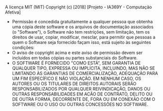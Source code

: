 
A licença MIT (MIT)
Copyright (c) [2018] [Projeto - IA369Y - Computação Afetiva]
* Permissão é concedida gratuitamente a qualquer pessoa que obtenha uma cópia deste software e os arquivos de documentação
associados (o "Software"), o Software não tem restrições, sem limitação, tem os direitos de usar, copiar, modificar, mesclar, para permitir que pessoas a quem o Software seja fornecido façam isso, está sujeito às seguintes condições: 
* O aviso de copyright acima e este aviso de permissão devem ser incluídos em todas cópias ou partes substanciais do Software. 
* O SOFTWARE É FORNECIDO "COMO ESTÁ", SEM GARANTIA DE QUALQUER TIPO, EXPRESSA OU IMPLÍCITA, INCLUINDO, MAS NÃO SE LIMITANDO ÀS GARANTIAS DE COMERCIALIZAÇÃO, ADEQUAÇÃO PARA UM FIM ESPECÍFICO E NÃO VIOLAÇÃO. EM NENHUM CASO, OS AUTORES OU OS TITULARES DE  DIREITOS AUTORAIS SERÃO RESPONSABILIZADOS POR QUALQUER REIVINDICAÇÃO, DANOS OU OUTRAS RESPONSABILIDADES EM ACÃO DE CONTRATO, DELITO OU DE OUTRA FORMA, DECORRENTE DE, FORA OU EM CONEXÃO COM O SOFTWARE OU O USO OU OUTRAS CONCESSÕES NO SOFTWARE.
